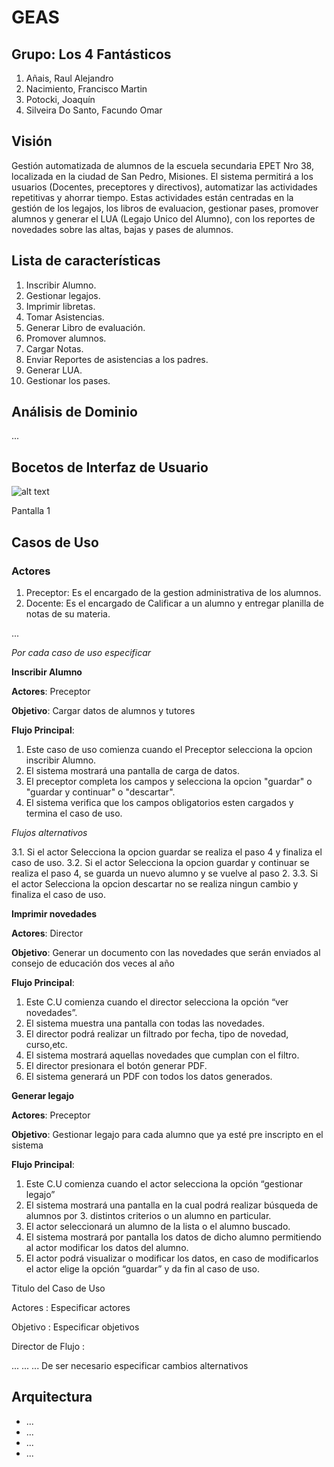 ﻿# GEAS

## Grupo: Los 4 Fantásticos

1. Añais, Raul Alejandro
2. Nacimiento, Francisco Martin
3. Potocki, Joaquín
4. Silveira Do Santo, Facundo Omar
 
## Visión 

Gestión automatizada de alumnos de la escuela secundaria EPET Nro 38, localizada en la ciudad de San Pedro, Misiones. El sistema permitirá a los usuarios (Docentes, preceptores y directivos), automatizar las actividades repetitivas y ahorrar tiempo. Estas actividades están centradas en la gestión de los legajos, los libros de evaluacion, gestionar pases, promover alumnos y generar el LUA (Legajo Unico del Alumno), con los reportes de novedades sobre las altas, bajas y pases de alumnos.

## Lista de características

1. Inscribir Alumno.
2. Gestionar legajos. 
3. Imprimir libretas. 
4. Tomar Asistencias.
5. Generar Libro de evaluación.
6. Promover alumnos.
7. Cargar Notas.
8. Enviar Reportes de asistencias a los padres. 
9. Generar LUA.
10. Gestionar los pases.


## Análisis de Dominio

...

## Bocetos de Interfaz de Usuario


![alt text](https://github.com/cbiale/POO2/blob/master/iteraci%C3%B3n_1/oop.png "Pantalla 1")

Pantalla 1

## Casos de Uso

### Actores

1. Preceptor: Es el encargado de la gestion administrativa de los alumnos.
2. Docente: Es el encargado de Calificar a un alumno y entregar planilla de notas de su materia.

...

_Por cada caso de uso especificar_

__Inscribir Alumno__

__Actores__: Preceptor

__Objetivo__: Cargar datos de alumnos y tutores

__Flujo Principal__:

1. Este caso de uso comienza cuando el Preceptor selecciona la opcion inscribir Alumno.
2. El sistema mostrará una pantalla de carga de datos.
3. El preceptor completa los campos y selecciona la opcion "guardar" o "guardar y continuar" o "descartar".
4. El sistema verifica que los campos obligatorios esten cargados y termina el caso de uso.

_Flujos alternativos_

3.1. Si el actor Selecciona la opcion guardar se realiza el paso 4 y finaliza el caso de uso.
3.2. Si el actor Selecciona la opcion guardar y continuar se realiza el paso 4, se guarda un nuevo alumno y se vuelve al paso 2.
3.3. Si el actor Selecciona la opcion descartar no se realiza ningun cambio y finaliza el caso de uso.

__Imprimir novedades__

__Actores__: Director

__Objetivo__: Generar un documento con las novedades que serán enviados al consejo de educación dos veces al año


__Flujo Principal__:

1. Este C.U comienza cuando el director selecciona la opción “ver novedades”.
2. El sistema muestra una pantalla con todas las novedades.
3. El director podrá realizar un filtrado por fecha, tipo de novedad, curso,etc.
4. El sistema mostrará aquellas novedades que cumplan con el filtro.
5. El director presionara el botón generar PDF.
6. El sistema generará un PDF con todos los datos generados.

__Generar legajo__

__Actores__: Preceptor

__Objetivo__: Gestionar legajo para cada alumno que ya esté pre inscripto en el sistema

__Flujo Principal__:

1. Este C.U comienza cuando el actor selecciona la opción “gestionar legajo” 
2. El sistema mostrará una pantalla en la cual podrá realizar búsqueda de alumnos por 3. distintos criterios o un alumno en particular.
4. El actor seleccionará un alumno de la lista o el alumno buscado.
5. El sistema mostrará por pantalla los datos de dicho alumno permitiendo al actor modificar los datos del alumno.
6. El actor podrá visualizar o modificar los datos, en caso de modificarlos el actor elige la opción “guardar” y da fin al caso de uso.

Titulo del Caso de Uso

Actores : Especificar actores

Objetivo : Especificar objetivos

Director de Flujo :

...
...
...
De ser necesario especificar cambios alternativos

## Arquitectura

- ...
- ...
- ...
- ...
